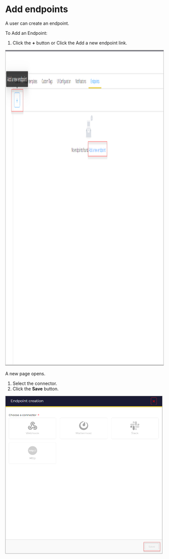 # Add endpoints

A user can create an endpoint. 

To Add an Endpoint:

1. Click the **+** button or Click the Add a new endpoint link.

<img src="../../../images/user-guides/organisation/manage-endpoints/add_new_endpoint.png" alt="end points" width="1000" height="1000"/>

A new page opens.

1. Select the connector.
2. Click the **Save** button.

<img src="../../../images/user-guides/organisation/manage-endpoints/add_endpoint.png" alt="end points" width="500" height="500"/>
